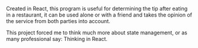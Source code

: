 Created in React, this program is useful for determining the tip after eating in a restaurant, it can be used alone or with a friend and takes the opinion of the service from both parties into account.

This project forced me to think much more about state management, or as many professional say: Thinking in React.
